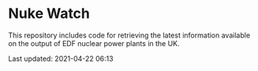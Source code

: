 # Nuke Watch

This repository includes code for retrieving the latest information available on the output of EDF nuclear power plants in the UK.

Last updated: 2021-04-22 06:13